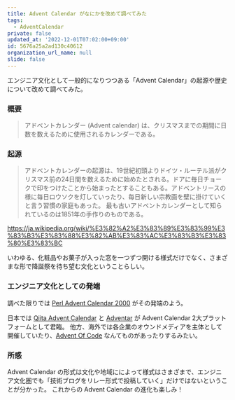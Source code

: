 ```yaml
---
title: Advent Calendar がなにかを改めて調べてみた
tags:
  - AdventCalendar
private: false
updated_at: '2022-12-01T07:02:00+09:00'
id: 5676a25a2ad130c40612
organization_url_name: null
slide: false
---
```

エンジニア文化として一般的になりつつある「Advent Calendar」の起源や歴史について改めて調べてみた。

### 概要
> アドベントカレンダー (Advent calendar) は、クリスマスまでの期間に日数を数えるために使用されるカレンダーである。

### 起源
> アドベントカレンダーの起源は、19世紀初頭よりドイツ・ルーテル派がクリスマス前の24日間を数えるために始めたとされる。ドアに毎日チョークで印をつけたことから始まったとすることもある。アドベントリースの様に毎日ロウソクを灯していったり、毎日新しい宗教画を壁に掛けていくと言う習慣の家庭もあった。
> 最も古いアドベントカレンダーとして知られているのは1851年の手作りのものである。

https://ja.wikipedia.org/wiki/%E3%82%A2%E3%83%89%E3%83%99%E3%83%B3%E3%83%88%E3%82%AB%E3%83%AC%E3%83%B3%E3%83%80%E3%83%BC

いわゆる、化粧品やお菓子が入った窓を一つずつ開ける様式だけでなく、さまざまな形で降誕祭を待ち望む文化ということらしい。

### エンジニア文化としての発端
調べた限りでは [Perl Advent Calendar 2000](https://perladvent.org/archives-Yd.html) がその発端のよう。

日本では [Qiita Advent Calendar](https://qiita.com/advent-calendar) と [Adventar](https://adventar.org/) が Advent Calendar 2大プラットフォームとして君臨。
他方、海外では各企業のオウンドメディアを主体として開催していたり、[Advent Of Code](http://adventofcode.com/) なんてものがあったりするみたい。

### 所感

Advent Calendar の形式は文化や地域にによって様式はさまざまで、エンジニア文化圏でも「技術ブログをリレー形式で投稿していく」だけではないということが分かった。
これからの Advent Calendar の進化も楽しみ！
